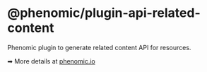 # @phenomic/plugin-api-related-content

Phenomic plugin to generate related content API for resources.

➡ More details at [phenomic.io](https://phenomic.io/)
